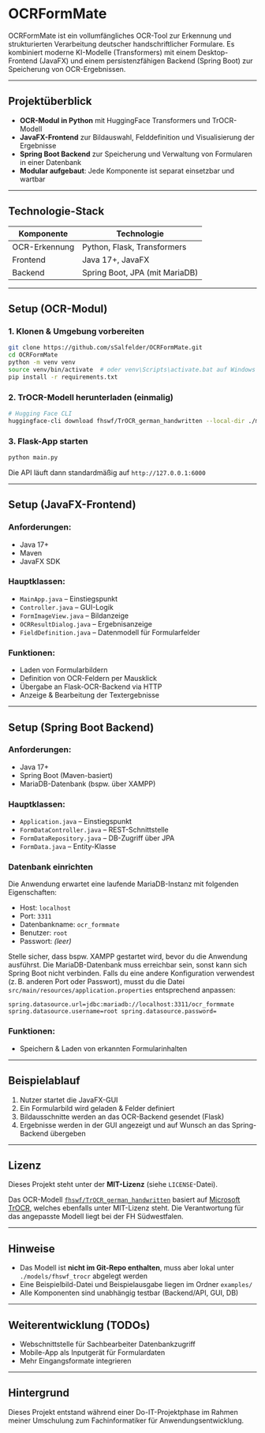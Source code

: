 # OCRFormMate

OCRFormMate ist ein vollumfängliches OCR-Tool zur Erkennung und strukturierten Verarbeitung deutscher handschriftlicher Formulare. Es kombiniert moderne KI-Modelle (Transformers) mit einem Desktop-Frontend (JavaFX) und einem persistenzfähigen Backend (Spring Boot) zur Speicherung von OCR-Ergebnissen.

---

## Projektüberblick

- **OCR-Modul in Python** mit HuggingFace Transformers und TrOCR-Modell
- **JavaFX-Frontend** zur Bildauswahl, Felddefinition und Visualisierung der Ergebnisse
- **Spring Boot Backend** zur Speicherung und Verwaltung von Formularen in einer Datenbank
- **Modular aufgebaut**: Jede Komponente ist separat einsetzbar und wartbar

---

## Technologie-Stack

| Komponente    | Technologie                    |
| ------------- | ------------------------------ |
| OCR-Erkennung | Python, Flask, Transformers    |
| Frontend      | Java 17+, JavaFX               |
| Backend       | Spring Boot, JPA (mit MariaDB) |

---

## Setup (OCR-Modul)

### 1. Klonen & Umgebung vorbereiten

```bash
git clone https://github.com/sSalfelder/OCRFormMate.git
cd OCRFormMate
python -m venv venv
source venv/bin/activate  # oder venv\Scripts\activate.bat auf Windows
pip install -r requirements.txt
```

### 2. TrOCR-Modell herunterladen (einmalig)

```bash
# Hugging Face CLI
huggingface-cli download fhswf/TrOCR_german_handwritten --local-dir ./models/fhswf_trocr --local-dir-use-symlinks False
```

### 3. Flask-App starten

```bash
python main.py
```

Die API läuft dann standardmäßig auf `http://127.0.0.1:6000`

---

## Setup (JavaFX-Frontend)

### Anforderungen:

- Java 17+
- Maven
- JavaFX SDK

### Hauptklassen:

- `MainApp.java` – Einstiegspunkt
- `Controller.java` – GUI-Logik
- `FormImageView.java` – Bildanzeige
- `OCRResultDialog.java` – Ergebnisanzeige
- `FieldDefinition.java` – Datenmodell für Formularfelder

### Funktionen:

- Laden von Formularbildern
- Definition von OCR-Feldern per Mausklick
- Übergabe an Flask-OCR-Backend via HTTP
- Anzeige & Bearbeitung der Textergebnisse

---

## Setup (Spring Boot Backend)

### Anforderungen:

- Java 17+
- Spring Boot (Maven-basiert)
- MariaDB-Datenbank (bspw. über XAMPP)

### Hauptklassen:

- `Application.java` – Einstiegspunkt
- `FormDataController.java` – REST-Schnittstelle
- `FormDataRepository.java` – DB-Zugriff über JPA
- `FormData.java` – Entity-Klasse

### Datenbank einrichten

Die Anwendung erwartet eine laufende MariaDB-Instanz mit folgenden Eigenschaften:

- Host: `localhost`
- Port: `3311`
- Datenbankname: `ocr_formmate`
- Benutzer: `root`
- Passwort: *(leer)*

Stelle sicher, dass bspw. XAMPP gestartet wird, bevor du die Anwendung ausführst. Die MariaDB-Datenbank muss erreichbar sein, sonst kann sich Spring Boot nicht verbinden.
Falls du eine andere Konfiguration verwendest (z. B. anderen Port oder Passwort), musst du die Datei `src/main/resources/application.properties` entsprechend anpassen:

`spring.datasource.url=jdbc:mariadb://localhost:3311/ocr_formmate
spring.datasource.username=root
spring.datasource.password=`

### Funktionen:

- Speichern & Laden von erkannten Formularinhalten

---

## Beispielablauf

1. Nutzer startet die JavaFX-GUI
2. Ein Formularbild wird geladen & Felder definiert
3. Bildausschnitte werden an das OCR-Backend gesendet (Flask)
4. Ergebnisse werden in der GUI angezeigt und auf Wunsch an das Spring-Backend übergeben

---

## Lizenz

Dieses Projekt steht unter der **MIT-Lizenz** (siehe `LICENSE`-Datei).

Das OCR-Modell [`fhswf/TrOCR_german_handwritten`](https://huggingface.co/fhswf/TrOCR_german_handwritten) basiert auf [Microsoft TrOCR](https://github.com/microsoft/unilm/tree/master/trocr), welches ebenfalls unter MIT-Lizenz steht. Die Verantwortung für das angepasste Modell liegt bei der FH Südwestfalen.

---

## Hinweise

- Das Modell ist **nicht im Git-Repo enthalten**, muss aber lokal unter `./models/fhswf_trocr` abgelegt werden
- Eine Beispielbild-Datei und Beispielausgabe liegen im Ordner `examples/`
- Alle Komponenten sind unabhängig testbar (Backend/API, GUI, DB)

---

## Weiterentwicklung (TODOs)

- Webschnittstelle für Sachbearbeiter Datenbankzugriff
- Mobile-App als Inputgerät für Formulardaten
- Mehr Eingangsformate integrieren

---

## Hintergrund

Dieses Projekt entstand während einer Do-IT-Projektphase im Rahmen meiner Umschulung zum Fachinformatiker für Anwendungsentwicklung.

